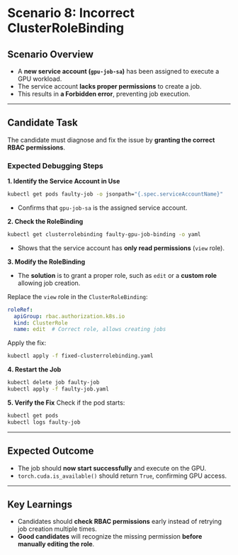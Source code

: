 # Scenario 8: Incorrect ClusterRoleBinding

## **Scenario Overview**
- A **new service account (`gpu-job-sa`)** has been assigned to execute a GPU workload.
- The service account **lacks proper permissions** to create a job.
- This results in **a Forbidden error**, preventing job execution.

---

## **Candidate Task**
The candidate must diagnose and fix the issue by **granting the correct RBAC permissions**.

### **Expected Debugging Steps**
**1️. Identify the Service Account in Use**
```sh
kubectl get pods faulty-job -o jsonpath="{.spec.serviceAccountName}"
```
- Confirms that `gpu-job-sa` is the assigned service account.

**2️. Check the RoleBinding**
```sh
kubectl get clusterrolebinding faulty-gpu-job-binding -o yaml
```
- Shows that the service account has **only read permissions** (`view` role).

**3️. Modify the RoleBinding**
- The **solution** is to grant a proper role, such as `edit` or a **custom role** allowing job creation.

Replace the `view` role in the `ClusterRoleBinding`:
```yaml
roleRef:
  apiGroup: rbac.authorization.k8s.io
  kind: ClusterRole
  name: edit  # Correct role, allows creating jobs
```
Apply the fix:
```sh
kubectl apply -f fixed-clusterrolebinding.yaml
```

**4️. Restart the Job**
```sh
kubectl delete job faulty-job
kubectl apply -f faulty-job.yaml
```

**5️. Verify the Fix**
Check if the pod starts:
```sh
kubectl get pods
kubectl logs faulty-job
```

---

## **Expected Outcome**
- The job should **now start successfully** and execute on the GPU.
- `torch.cuda.is_available()` should return `True`, confirming GPU access.

---

## **Key Learnings**
- Candidates should **check RBAC permissions** early instead of retrying job creation multiple times.
- **Good candidates** will recognize the missing permission **before manually editing the role**.